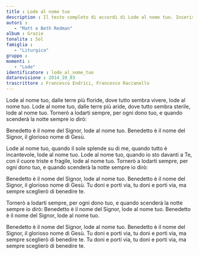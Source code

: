 ```yaml
--- 
title : Lode al nome tuo
description : Il testo completo di accordi di Lode al nome tuo. Inseriscila nel tuo canzoniere!
autori : 
   - "Matt e Beth Redman"
album : Grazie
tonalita : Sol
famiglia : 
   - "Liturgica"
gruppo : 
momenti : 
   - "Lode"
identificatore : lode_al_nome_tuo
datarevisione : 2014_10_03
trascrittore : Francesco Endrici, Francesco Raccanello
--- 
```




 Lode al nome tuo, dalle terre più floride,
dove tutto sembra vivere, lode al nome tuo. 
 Lode al nome tuo, dalle terre più aride,
 dove tutto sembra sterile, lode al nome tuo. 
 Tornerò a lodarti sempre,  per ogni dono tuo,
 e quando scenderà la notte  sempre io dirò:


Benedetto è il nome del Signor, lode al nome tuo. 
Benedetto è il nome del Signor, il glorioso nome di Gesù.


 Lode al nome tuo, quando il sole splende su di me,
quando tutto è incantevole, lode al nome tuo. 
 Lode al nome tuo, quando io sto davanti a Te,
con il cuore triste e fragile, lode al nome tuo. 
 Tornerò a lodarti sempre,  per ogni dono tuo,
 e quando scenderà la notte  sempre io dirò:


Benedetto è il nome del Signor, lode al nome tuo. 
Benedetto è il nome del Signor, il glorioso nome di Gesù.
Tu doni e porti via, tu doni e porti via,
ma sempre sceglierò di benedire te. 


 Tornerò a lodarti sempre,  per ogni dono tuo,
 e quando scenderà la notte  sempre io dirò:
Benedetto è il nome del Signor, lode al nome tuo. 
Benedetto è il nome del Signor, lode al nome tuo. 


Benedetto è il nome del Signor, lode al nome tuo. 
Benedetto è il nome del Signor, il glorioso nome di Gesù.
Tu doni e porti via, tu doni e porti via,
ma sempre sceglierò di benedire te.
Tu doni e porti via, tu doni e porti via,
ma sempre sceglierò di benedire te. 


